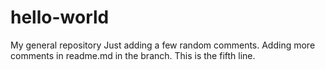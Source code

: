 # hello-world
My general repository
Just adding a few random comments.
Adding more comments in readme.md in the branch.
This is the fifth line.
